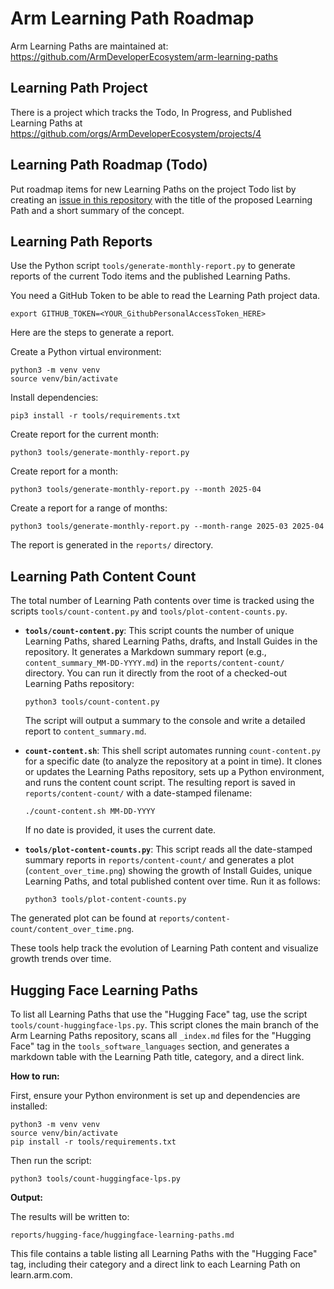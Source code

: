 # Arm Learning Path Roadmap

Arm Learning Paths are maintained at: https://github.com/ArmDeveloperEcosystem/arm-learning-paths 

## Learning Path Project

There is a project which tracks the Todo, In Progress, and Published Learning Paths at https://github.com/orgs/ArmDeveloperEcosystem/projects/4 

## Learning Path Roadmap (Todo)

Put roadmap items for new Learning Paths on the project Todo list by creating an [issue in this repository](https://github.com/ArmDeveloperEcosystem/roadmap/issues) with the title of the proposed Learning Path and a short summary of the concept.

## Learning Path Reports

Use the Python script `tools/generate-monthly-report.py` to generate reports of the current Todo items and the published Learning Paths.

You need a GitHub Token to be able to read the Learning Path project data.

```console
export GITHUB_TOKEN=<YOUR_GithubPersonalAccessToken_HERE>
```

Here are the steps to generate a report.

Create a Python virtual environment:

```console
python3 -m venv venv
source venv/bin/activate
```

Install dependencies:

```console
pip3 install -r tools/requirements.txt
```

Create report for the current month:

```console
python3 tools/generate-monthly-report.py
```

Create report for a month:

```console
python3 tools/generate-monthly-report.py --month 2025-04
```

Create a report for a range of months:

```console
python3 tools/generate-monthly-report.py --month-range 2025-03 2025-04
```

The report is generated in the `reports/` directory.

## Learning Path Content Count 

The total number of Learning Path contents over time is tracked using the scripts `tools/count-content.py` and `tools/plot-content-counts.py`.

- **`tools/count-content.py`**: This script counts the number of unique Learning Paths, shared Learning Paths, drafts, and Install Guides in the repository. It generates a Markdown summary report (e.g., `content_summary_MM-DD-YYYY.md`) in the `reports/content-count/` directory. You can run it directly from the root of a checked-out Learning Paths repository:

  ```console
  python3 tools/count-content.py
  ```
  
  The script will output a summary to the console and write a detailed report to `content_summary.md`.

- **`count-content.sh`**: This shell script automates running `count-content.py` for a specific date (to analyze the repository at a point in time). It clones or updates the Learning Paths repository, sets up a Python environment, and runs the content count script. The resulting report is saved in `reports/content-count/` with a date-stamped filename:

  ```console
  ./count-content.sh MM-DD-YYYY
  ```
  
  If no date is provided, it uses the current date.

- **`tools/plot-content-counts.py`**: This script reads all the date-stamped summary reports in `reports/content-count/` and generates a plot (`content_over_time.png`) showing the growth of Install Guides, unique Learning Paths, and total published content over time. Run it as follows:

  ```console
  python3 tools/plot-content-counts.py
  ```

The generated plot can be found at `reports/content-count/content_over_time.png`.

These tools help track the evolution of Learning Path content and visualize growth trends over time.

## Hugging Face Learning Paths

To list all Learning Paths that use the "Hugging Face" tag, use the script `tools/count-huggingface-lps.py`. This script clones the main branch of the Arm Learning Paths repository, scans all `_index.md` files for the "Hugging Face" tag in the `tools_software_languages` section, and generates a markdown table with the Learning Path title, category, and a direct link.

**How to run:**

First, ensure your Python environment is set up and dependencies are installed:

```console
python3 -m venv venv
source venv/bin/activate
pip install -r tools/requirements.txt
```

Then run the script:

```console
python3 tools/count-huggingface-lps.py
```

**Output:**

The results will be written to:

```
reports/hugging-face/huggingface-learning-paths.md
```

This file contains a table listing all Learning Paths with the "Hugging Face" tag, including their category and a direct link to each Learning Path on learn.arm.com.